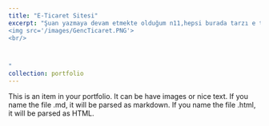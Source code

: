 ```yaml
---
title: "E-Ticaret Sitesi"
excerpt: "Şuan yazmaya devam etmekte olduğum n11,hepsi burada tarzı e ticaret sitesi <br/><br/> <img src='/images/GencTicaret3.PNG'><br/> <img src='/images/GencTicaret2.PNG'><br/>
<img src='/images/GencTicaret.PNG'>
<br/>



"
collection: portfolio
---
```


This is an item in your portfolio. It can be have images or nice text. If you name the file .md, it will be parsed as markdown. If you name the file .html, it will be parsed as HTML. 
